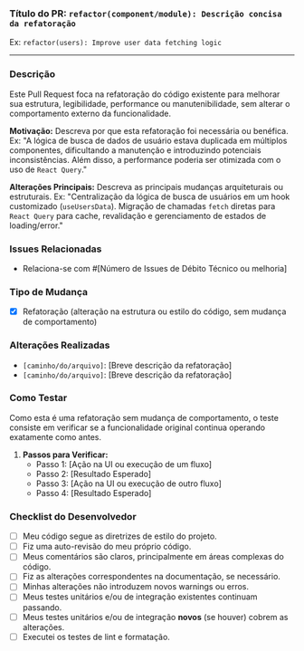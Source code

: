 ### Título do PR: `refactor(component/module): Descrição concisa da refatoração`

Ex: `refactor(users): Improve user data fetching logic`

---

### Descrição

Este Pull Request foca na refatoração do código existente para melhorar sua estrutura, legibilidade, performance ou manutenibilidade, sem alterar o comportamento externo da funcionalidade.

**Motivação:**
Descreva por que esta refatoração foi necessária ou benéfica.
Ex: "A lógica de busca de dados de usuário estava duplicada em múltiplos componentes, dificultando a manutenção e introduzindo potenciais inconsistências. Além disso, a performance poderia ser otimizada com o uso de `React Query`."

**Alterações Principais:**
Descreva as principais mudanças arquiteturais ou estruturais.
Ex: "Centralização da lógica de busca de usuários em um hook customizado (`useUsersData`). Migração de chamadas `fetch` diretas para `React Query` para cache, revalidação e gerenciamento de estados de loading/error."

### Issues Relacionadas

- Relaciona-se com #[Número de Issues de Débito Técnico ou melhoria]

### Tipo de Mudança

- [x] Refatoração (alteração na estrutura ou estilo do código, sem mudança de comportamento)

### Alterações Realizadas

- `[caminho/do/arquivo]`: [Breve descrição da refatoração]
- `[caminho/do/arquivo]`: [Breve descrição da refatoração]

### Como Testar

Como esta é uma refatoração sem mudança de comportamento, o teste consiste em verificar se a funcionalidade original continua operando exatamente como antes.

1.  **Passos para Verificar:**
    * Passo 1: [Ação na UI ou execução de um fluxo]
    * Passo 2: [Resultado Esperado]
    * Passo 3: [Ação na UI ou execução de outro fluxo]
    * Passo 4: [Resultado Esperado]

### Checklist do Desenvolvedor

- [ ] Meu código segue as diretrizes de estilo do projeto.
- [ ] Fiz uma auto-revisão do meu próprio código.
- [ ] Meus comentários são claros, principalmente em áreas complexas do código.
- [ ] Fiz as alterações correspondentes na documentação, se necessário.
- [ ] Minhas alterações não introduzem novos warnings ou erros.
- [ ] Meus testes unitários e/ou de integração existentes continuam passando.
- [ ] Meus testes unitários e/ou de integração **novos** (se houver) cobrem as alterações.
- [ ] Executei os testes de lint e formatação.
